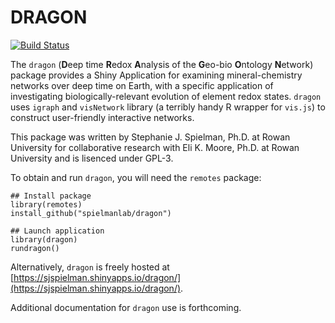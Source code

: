 # DRAGON

[![Build Status](https://travis-ci.org/spielmanlab/dragon.svg?branch=master)](https://travis-ci.org/spielmanlab/dragon)

The `dragon` (**D**eep time **R**edox **A**nalysis of the **G**eo-bio **O**ntology **N**etwork) package provides a Shiny Application for examining mineral-chemistry networks over deep time on Earth, with a specific application of investigating biologically-relevant evolution of element redox states. `dragon` uses `igraph` and `visNetwork` library (a terribly handy R wrapper for `vis.js`) to construct user-friendly interactive networks. 

This package was written by Stephanie J. Spielman, Ph.D. at Rowan University for collaborative research with Eli K. Moore, Ph.D. at Rowan University and is lisenced under GPL-3.

To obtain and run `dragon`, you will need the `remotes` package:

```
## Install package
library(remotes)
install_github("spielmanlab/dragon")

## Launch application
library(dragon)
rundragon()
```

Alternatively, `dragon` is freely hosted at [https://sjspielman.shinyapps.io/dragon/](https://sjspielman.shinyapps.io/dragon/).

Additional documentation for `dragon` use is forthcoming. 
